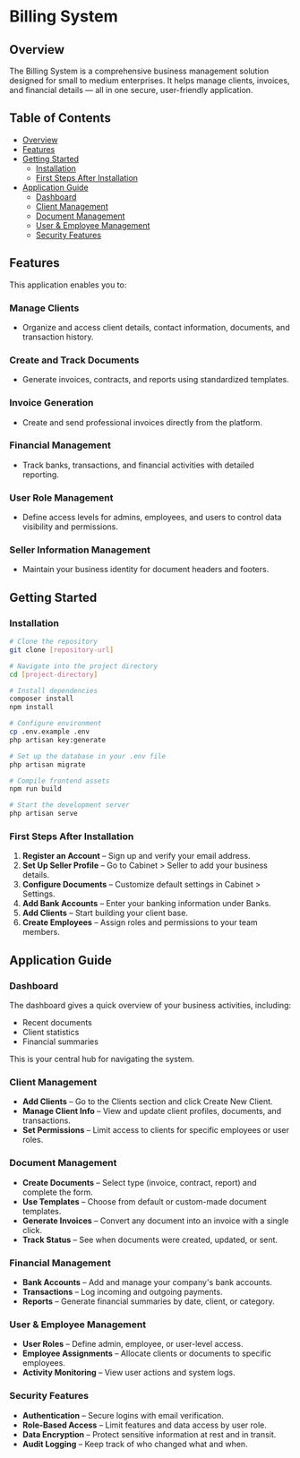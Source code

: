 # Billing System

## Overview
The Billing System is a comprehensive business management solution designed for small to medium enterprises. It helps manage clients, invoices, and financial details — all in one secure, user-friendly application.

## Table of Contents

- [Overview](#overview)
- [Features](#features)
- [Getting Started](#getting-started)
  - [Installation](#installation)
  - [First Steps After Installation](#first-steps-after-installation)
- [Application Guide](#application-guide)
  - [Dashboard](#dashboard)
  - [Client Management](#client-management)
  - [Document Management](#document-management)
  - [User & Employee Management](#user-employee-management)
  - [Security Features](#security-features)

## Features
This application enables you to:

### Manage Clients
- Organize and access client details, contact information, documents, and transaction history.

### Create and Track Documents
- Generate invoices, contracts, and reports using standardized templates.

### Invoice Generation
- Create and send professional invoices directly from the platform.

### Financial Management
- Track banks, transactions, and financial activities with detailed reporting.

### User Role Management
- Define access levels for admins, employees, and users to control data visibility and permissions.

### Seller Information Management
- Maintain your business identity for document headers and footers.

## Getting Started

### Installation

```bash
# Clone the repository
git clone [repository-url]

# Navigate into the project directory
cd [project-directory]

# Install dependencies
composer install
npm install

# Configure environment
cp .env.example .env
php artisan key:generate

# Set up the database in your .env file
php artisan migrate

# Compile frontend assets
npm run build

# Start the development server
php artisan serve
```

### First Steps After Installation

1. **Register an Account** – Sign up and verify your email address.
2. **Set Up Seller Profile** – Go to Cabinet > Seller to add your business details.
3. **Configure Documents** – Customize default settings in Cabinet > Settings.
4. **Add Bank Accounts** – Enter your banking information under Banks.
5. **Add Clients** – Start building your client base.
6. **Create Employees** – Assign roles and permissions to your team members.

## Application Guide

### Dashboard

The dashboard gives a quick overview of your business activities, including:
- Recent documents
- Client statistics
- Financial summaries

This is your central hub for navigating the system.

### Client Management

- **Add Clients** – Go to the Clients section and click Create New Client.
- **Manage Client Info** – View and update client profiles, documents, and transactions.
- **Set Permissions** – Limit access to clients for specific employees or user roles.

### Document Management

- **Create Documents** – Select type (invoice, contract, report) and complete the form.
- **Use Templates** – Choose from default or custom-made document templates.
- **Generate Invoices** – Convert any document into an invoice with a single click.
- **Track Status** – See when documents were created, updated, or sent.

### Financial Management

- **Bank Accounts** – Add and manage your company's bank accounts.
- **Transactions** – Log incoming and outgoing payments.
- **Reports** – Generate financial summaries by date, client, or category.

### User & Employee Management

- **User Roles** – Define admin, employee, or user-level access.
- **Employee Assignments** – Allocate clients or documents to specific employees.
- **Activity Monitoring** – View user actions and system logs.

### Security Features

- **Authentication** – Secure logins with email verification.
- **Role-Based Access** – Limit features and data access by user role.
- **Data Encryption** – Protect sensitive information at rest and in transit.
- **Audit Logging** – Keep track of who changed what and when.